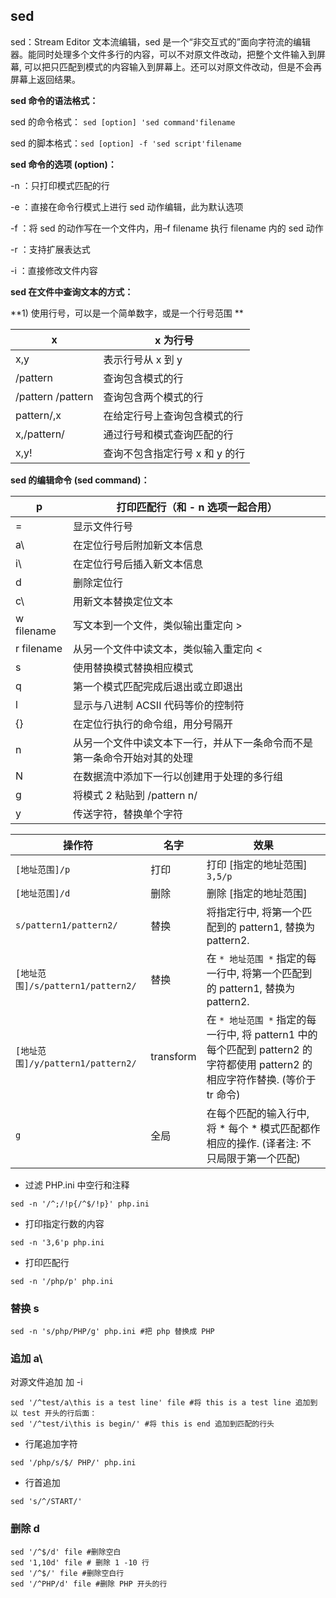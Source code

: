 ## sed

sed：Stream Editor 文本流编辑，sed 是一个“非交互式的”面向字符流的编辑器。能同时处理多个文件多行的内容，可以不对原文件改动，把整个文件输入到屏幕, 可以把只匹配到模式的内容输入到屏幕上。还可以对原文件改动，但是不会再屏幕上返回结果。 

**sed 命令的语法格式：**

sed 的命令格式： `sed [option] 'sed command'filename`

sed 的脚本格式：`sed [option] -f 'sed script'filename`

**sed 命令的选项 (option)：**

-n ：只打印模式匹配的行

-e ：直接在命令行模式上进行 sed 动作编辑，此为默认选项

-f ：将 sed 的动作写在一个文件内，用–f filename 执行 filename 内的 sed 动作

-r ：支持扩展表达式

-i ：直接修改文件内容

**sed 在文件中查询文本的方式：**

**1) 使用行号，可以是一个简单数字，或是一个行号范围 **

| x                 | x 为行号                      |
| ----------------- | ---------------------------- |
| x,y               | 表示行号从 x 到 y               |
| /pattern          | 查询包含模式的行             |
| /pattern /pattern | 查询包含两个模式的行         |
| pattern/,x        | 在给定行号上查询包含模式的行 |
| x,/pattern/       | 通过行号和模式查询匹配的行   |
| x,y!              | 查询不包含指定行号 x 和 y 的行   |

**sed 的编辑命令 (sed command)：**

| p          | 打印匹配行（和 - n 选项一起合用）                               |
| ---------- | ------------------------------------------------------------ |
| =          | 显示文件行号                                                 |
| a\         | 在定位行号后附加新文本信息                                   |
| i\         | 在定位行号后插入新文本信息                                   |
| d          | 删除定位行                                                   |
| c\         | 用新文本替换定位文本                                         |
| w filename | 写文本到一个文件，类似输出重定向 >                           |
| r filename | 从另一个文件中读文本，类似输入重定向 <                       |
| s          | 使用替换模式替换相应模式                                     |
| q          | 第一个模式匹配完成后退出或立即退出                           |
| l          | 显示与八进制 ACSII 代码等价的控制符                            |
| {}         | 在定位行执行的命令组，用分号隔开                             |
| n          | 从另一个文件中读文本下一行，并从下一条命令而不是第一条命令开始对其的处理 |
| N          | 在数据流中添加下一行以创建用于处理的多行组                   |
| g          | 将模式 2 粘贴到 /pattern n/                                     |
| y          | 传送字符，替换单个字符                                       |

| 操作符                            | 名字      | 效果                                                         |
| --------------------------------- | --------- | ------------------------------------------------------------ |
| `[地址范围]/p`                    | 打印      | 打印 [指定的地址范围] `3,5/p`                                 |
| `[地址范围]/d`                    | 删除      | 删除 [指定的地址范围]                                         |
| `s/pattern1/pattern2/`            | 替换      | 将指定行中, 将第一个匹配到的 pattern1, 替换为 pattern2.        |
| `[地址范围]/s/pattern1/pattern2/` | 替换      | 在 `* 地址范围 *` 指定的每一行中, 将第一个匹配到的 pattern1, 替换为 pattern2. |
| `[地址范围]/y/pattern1/pattern2/` | transform | 在 `* 地址范围 *` 指定的每一行中, 将 pattern1 中的每个匹配到 pattern2 的字符都使用 pattern2 的相应字符作替换. (等价于 tr 命令) |
| `g`                               | 全局      | 在每个匹配的输入行中, 将 * 每个 * 模式匹配都作相应的操作. (译者注: 不只局限于第一个匹配) |

- 过滤 PHP.ini 中空行和注释

```shell
sed -n '/^;/!p{/^$/!p}' php.ini
```

- 打印指定行数的内容

```shell
sed -n '3,6'p php.ini
```

- 打印匹配行

```shell
sed -n '/php/p' php.ini
```

### 替换 s

```shell
sed -n 's/php/PHP/g' php.ini #把 php 替换成 PHP
```

### 追加 a\

对源文件追加 加 -i

```shell
sed '/^test/a\this is a test line' file #将 this is a test line 追加到 以 test 开头的行后面：
sed '/^test/i\this is begin/' #将 this is end 追加到匹配的行头
```

- 行尾追加字符

```shell
sed '/php/s/$/ PHP/' php.ini	
```

- 行首追加

```shell
sed 's/^/START/'
```

### 删除 d

```shell
sed '/^$/d' file #删除空白
sed '1,10d' file # 删除 1 -10 行
sed '/^$/' file #删除空白行
sed '/^PHP/d' file #删除 PHP 开头的行
```

